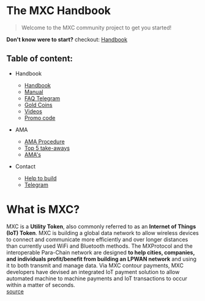 # The MXC Handbook

> Welcome to the MXC community project to get you started!

**Don't know were to start?** checkout: [Handbook](MDFiles/Handbook/handbook.md)   

## Table of content:
- Handbook   
    - [Handbook](MDFiles/Handbook/handbook.md)   
    - [Manual](MDFiles/Handbook/manual.md)
    - [FAQ Telegram](MDFiles/Handbook/M2_FAQ.md)
    - [Gold Coins](MDFiles/Handbook/goldcoins.md)
    - [Videos](MDFiles/Handbook/videos.md)
    - [Promo code](MDFiles/Handbook/promocodes.md)

- AMA
    - [AMA Procedure](MDFiles/AMA/AMA_Procedure.md)
    - [Top 5 take-aways](MDFiles/AMA/AMA_top5.md)
    - [AMA's](MDFiles/AMA/AMA.md)

- Contact
    - [Help to build](MDFiles/Contact/contact.md)
    - [Telegram](https://t.me/Dutchdev)



# What is MXC?
<!-- <div class="coinmarketcap-currency-widget" data-currencyid="3628" data-base="EUR" data-secondary="USD" data-ticker="true" data-rank="true" data-marketcap="true" data-volume="true" data-statsticker="true" data-stats="USD"></div> -->

<script src="https://widgets.coingecko.com/coingecko-coin-ticker-widget.js"></script>
<coingecko-coin-ticker-widget  coin-id="mxc" currency="usd" locale="en"></coingecko-coin-ticker-widget>

<script type="text/javascript" src="https://files.coinmarketcap.com/static/widget/currency.js"></script>
MXC is a **Utility Token**, also commonly referred to as an **Internet of Things (IoT) Token**. MXC is building a global data network to allow wireless devices to connect and communicate more efficiently and over longer distances than currently used WiFi and Bluetooth methods. The MXProtocol and the interoperable Para-Chain network are designed **to help cities, companies, and individuals profit/benefit from building an LPWAN network** and using it to both transmit and manage data. Via MXC contour payments, MXC developers have devised an integrated IoT payment solution to allow automated machine to machine payments and IoT transactions to occur within a matter of seconds.
<br><a href="https://coinmarketcap.com/currencies/mxc/">source </a>

